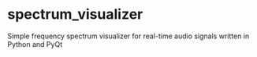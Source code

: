 # spectrum_visualizer
Simple frequency spectrum visualizer for real-time audio signals written in Python and PyQt
